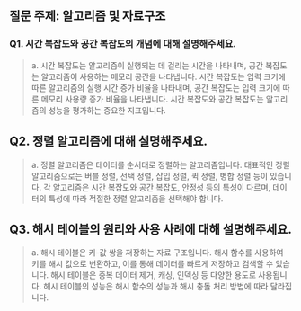 ## 질문 주제: 알고리즘 및 자료구조

### Q1. 시간 복잡도와 공간 복잡도의 개념에 대해 설명해주세요.

> a. 시간 복잡도는 알고리즘이 실행되는 데 걸리는 시간을 나타내며, 공간 복잡도는 알고리즘이 사용하는 메모리 공간을 나타냅니다. 시간 복잡도는 입력 크기에 따른 알고리즘의 실행 시간 증가 비율을 나타내며, 공간 복잡도는 입력 크기에 따른 메모리 사용량 증가 비율을 나타냅니다. 시간 복잡도와 공간 복잡도는 알고리즘의 성능을 평가하는 중요한 지표입니다.

## Q2. 정렬 알고리즘에 대해 설명해주세요.

> a. 정렬 알고리즘은 데이터를 순서대로 정렬하는 알고리즘입니다. 대표적인 정렬 알고리즘으로는 버블 정렬, 선택 정렬, 삽입 정렬, 퀵 정렬, 병합 정렬 등이 있습니다. 각 알고리즘은 시간 복잡도와 공간 복잡도, 안정성 등의 특성이 다르며, 데이터의 특성에 따라 적절한 정렬 알고리즘을 선택해야 합니다.

## Q3. 해시 테이블의 원리와 사용 사례에 대해 설명해주세요.

> a. 해시 테이블은 키-값 쌍을 저장하는 자료 구조입니다. 해시 함수를 사용하여 키를 해시 값으로 변환하고, 이를 통해 데이터를 빠르게 저장하고 검색할 수 있습니다. 해시 테이블은 중복 데이터 제거, 캐싱, 인덱싱 등 다양한 용도로 사용됩니다. 해시 테이블의 성능은 해시 함수의 성능과 해시 충돌 처리 방법에 따라 달라집니다.
